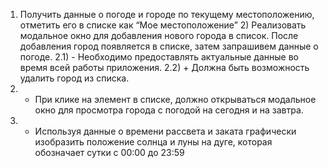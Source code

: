 1) Получить данные о погоде и городе по текущему местоположению, отметить его в списке как “Мое местоположение”	2) Реализовать модальное окно для добавления нового города в список. После добавления город появляется в списке, затем запрашивем данные о погоде. 
 2.1) - Необходимо предоставлять актуальные данные во время всей работы приложения. 
 2.2) + Должна быть возможность удалить город из списка.
3) - При клике на элемент в списке, должно открываться модальное окно для просмотра города с погодой на сегодня и на завтра.
4) - Используя данные о времени рассвета и заката графически изобразить положение солнца и луны на дуге, которая обозначает сутки с 00:00 до 23:59